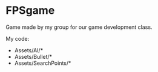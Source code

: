 # FPSgame
Game made by my group for our game development class.

My code:
<ul>
<li>Assets/AI/*</li>
<li>Assets/Bullet/*</li>
<li>Assets/SearchPoints/*</li>
</ul>
